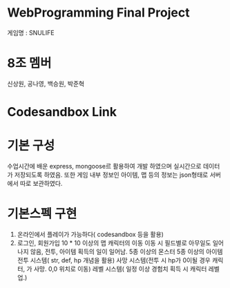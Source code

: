 # WebProgramming Final Project
게임명 : SNULIFE

# 8조 멤버
신상원, 공나영, 백승원, 박준혁

# Codesandbox Link


# 기본 구성
수업시간에 배운 express, mongoose르 활용하여 개발 하였으며 실시간으로 데이터가 저장되도록 하였음. 또한 게임 내부 정보인 아이템, 맵 등의 정보는 json형태로 서버에서 따로 보관하였다.

# 기본스펙 구현
1. 온라인에서 플레이가 가능하다( codesandbox 등을 활용)
2. 로그인, 회원가입
10 * 10 이상의 맵
캐릭터의 이동
이동 시 필드별로 아무일도 일어나지 않음, 전투, 아이템 획득의 일이 일어남.
5종 이상의 몬스터
5종 이상의 아이템
전투 시스템( str, def, hp 개념을 활용)
사망 시스템(전투 시 hp가 0이될 경우 캐릭터, 가 사망. 0,0 위치로 이동)
레벨 시스템( 일정 이상 경험치 획득 시 캐릭터 레벨업.)

